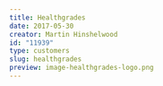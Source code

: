 ```yaml
---
title: Healthgrades
date: 2017-05-30
creator: Martin Hinshelwood
id: "11939"
type: customers
slug: healthgrades
preview: image-healthgrades-logo.png
---
```

